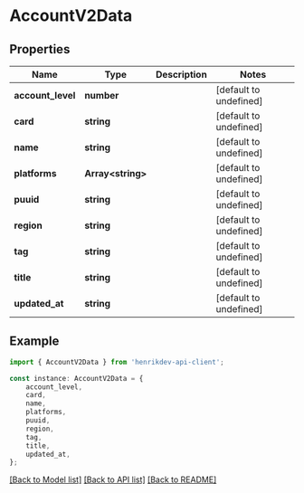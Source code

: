 # AccountV2Data


## Properties

Name | Type | Description | Notes
------------ | ------------- | ------------- | -------------
**account_level** | **number** |  | [default to undefined]
**card** | **string** |  | [default to undefined]
**name** | **string** |  | [default to undefined]
**platforms** | **Array&lt;string&gt;** |  | [default to undefined]
**puuid** | **string** |  | [default to undefined]
**region** | **string** |  | [default to undefined]
**tag** | **string** |  | [default to undefined]
**title** | **string** |  | [default to undefined]
**updated_at** | **string** |  | [default to undefined]

## Example

```typescript
import { AccountV2Data } from 'henrikdev-api-client';

const instance: AccountV2Data = {
    account_level,
    card,
    name,
    platforms,
    puuid,
    region,
    tag,
    title,
    updated_at,
};
```

[[Back to Model list]](../README.md#documentation-for-models) [[Back to API list]](../README.md#documentation-for-api-endpoints) [[Back to README]](../README.md)
